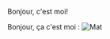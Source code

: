 Bonjour, c'est moi!

Bonjour, ça c'est moi :
![Mat](https://user-images.githubusercontent.com/92148602/137503993-88037333-fa29-4a8a-8ad4-ec3be6a2e93d.jpg)
